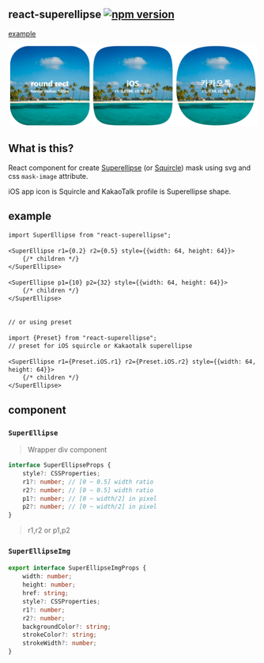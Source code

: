react-superellipse [![npm version](https://badge.fury.io/js/react-superellipse.svg)](https://badge.fury.io/js/react-superellipse)
-----

[example](https://quadflask.github.io/react-superellipse/)

![](https://raw.githubusercontent.com/QuadFlask/react-superellipse/master/example/example.png)


## What is this?

React component for create [Superellipse](https://en.wikipedia.org/wiki/Superellipse) (or [Squircle](https://en.wikipedia.org/wiki/Squircle)) mask using svg and css `mask-image` attribute.

iOS app icon is Squircle and KakaoTalk profile is Superellipse shape.


## example

```tsx
import SuperEllipse from "react-superellipse";

<SuperEllipse r1={0.2} r2={0.5} style={{width: 64, height: 64}}>
    {/* children */}
</SuperEllipse>

<SuperEllipse p1={10} p2={32} style={{width: 64, height: 64}}>
    {/* children */}
</SuperEllipse>


// or using preset

import {Preset} from "react-superellipse";
// preset for iOS squircle or Kakaotalk superellipse

<SuperEllipse r1={Preset.iOS.r1} r2={Preset.iOS.r2} style={{width: 64, height: 64}}>
    {/* children */}
</SuperEllipse>
```


## component

### `SuperEllipse`

> Wrapper div component

```ts
interface SuperEllipseProps {
    style?: CSSProperties;
    r1?: number; // [0 ~ 0.5] width ratio
    r2?: number; // [0 ~ 0.5] width ratio
    p1?: number; // [0 ~ width/2] in pixel
    p2?: number; // [0 ~ width/2] in pixel
}
```
> r1,r2 or p1,p2 

### `SuperEllipseImg`

```ts
export interface SuperEllipseImgProps {
    width: number;
    height: number;
    href: string;
    style?: CSSProperties;
    r1?: number;
    r2?: number;
    backgroundColor?: string;
    strokeColor?: string;
    strokeWidth?: number;
}
```
